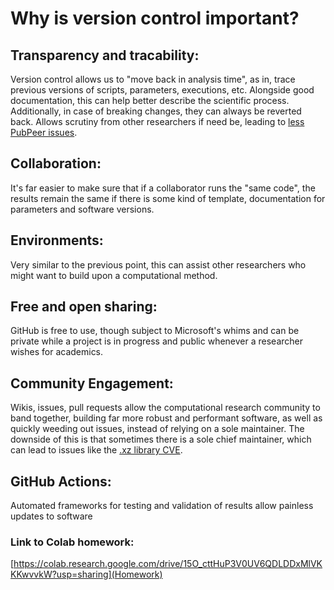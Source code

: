 # Why is version control important?

## Transparency and tracability:

Version control allows us to "move back in analysis time", as in, trace previous versions of scripts, parameters, executions, etc. Alongside good documentation, this can help better describe the scientific process. Additionally, in case of breaking changes, they can always be reverted back. Allows scrutiny from other researchers if need be, leading to [less PubPeer issues](https://pubpeer.com/publications/C8CFF9DB8F11A586CBF9BD53402001).

## Collaboration:

It's far easier to make sure that if a collaborator runs the "same code", the results remain the same if there is some kind of template, documentation for parameters and software versions.

## Environments:

Very similar to the previous point, this can assist other researchers who might want to build upon a computational method.

## Free and open sharing:

GitHub is free to use, though subject to Microsoft's whims and can be private while a project is in progress and public whenever a researcher wishes for academics.

## Community Engagement:

Wikis, issues, pull requests allow the computational research community to band together, building far more robust and performant software, as well as quickly weeding out issues, instead of relying on a sole maintainer. The downside of this is that sometimes there is a sole chief maintainer, which can lead to issues like the [.xz library CVE](https://access.redhat.com/security/cve/cve-2024-3094).

## GitHub Actions:

Automated frameworks for testing and validation of results allow painless updates to software

### Link to Colab homework:

[https://colab.research.google.com/drive/15O_cttHuP3V0UV6QDLDDxMlVKKKwvvkW?usp=sharing](Homework)
